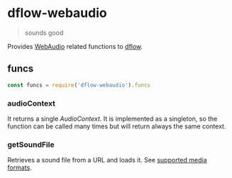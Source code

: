 # dflow-webaudio

> sounds good

Provides [WebAudio] related functions to [dflow].

## funcs

```javascript
const funcs = require('dflow-webaudio').funcs
```

### audioContext

It returns a single *AudioContext*. It is implemented as a singleton, so the function can be called
many times but will return always the same context.

### getSoundFile

Retrieves a sound file from a URL and loads it. See [supported media formats][supported-media-formats].

[WebAudio]: https://developer.mozilla.org/en-US/docs/Web/API/Web_Audio_API "WebAudio"
[dflow]: http://g14n.info/dflow "dflow"
[supported-media-formats]: https://developer.mozilla.org/en-US/docs/Web/HTML/Supported_media_formats
